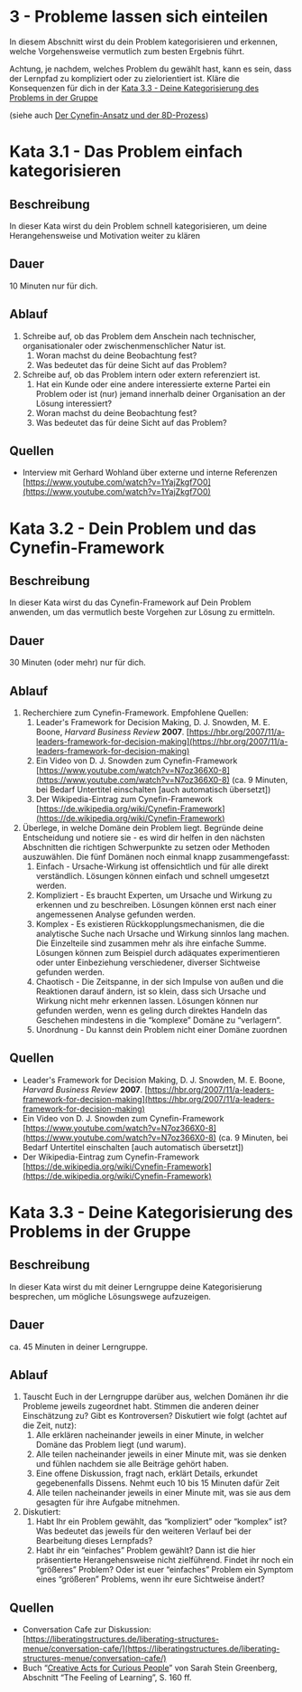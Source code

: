 # 3 - Probleme lassen sich einteilen

In diesem Abschnitt wirst du dein Problem kategorisieren und erkennen, welche Vorgehensweise vermutlich zum besten Ergebnis führt.

Achtung, je nachdem, welches Problem du gewählt hast, kann es sein, dass der Lernpfad zu kompliziert oder zu zielorientiert ist. Kläre die Konsequenzen für dich in der [Kata 3.3 - Deine Kategorisierung des Problems in der Gruppe](https://www.notion.so/Kata-3-3-Deine-Kategorisierung-des-Problems-in-der-Gruppe-2f850ae0ca1f4bfd9ba979c0aa43a04f) 

(siehe auch [Der Cynefin-Ansatz und der 8D-Prozess](https://www.notion.so/Grundlagen-dbe2b0e895d24901b2321dc4390d6184))

# Kata 3.1 - Das Problem einfach kategorisieren

## Beschreibung

In dieser Kata wirst du dein Problem schnell kategorisieren, um deine Herangehensweise und Motivation weiter zu klären 

## Dauer

10 Minuten nur für dich.

## Ablauf

1. Schreibe auf, ob das Problem dem Anschein nach technischer, organisationaler oder zwischenmenschlicher Natur ist.
    1. Woran machst du deine Beobachtung fest?
    2. Was bedeutet das für deine Sicht auf das Problem?
2. Schreibe auf, ob das Problem intern oder extern referenziert ist.
    1. Hat ein Kunde oder eine andere interessierte externe Partei ein Problem oder ist (nur) jemand innerhalb deiner Organisation an der Lösung interessiert?
    2. Woran machst du deine Beobachtung fest?
    3. Was bedeutet das für deine Sicht auf das Problem?

## Quellen

- Interview mit Gerhard Wohland über externe und interne Referenzen [https://www.youtube.com/watch?v=1YajZkgf7O0](https://www.youtube.com/watch?v=1YajZkgf7O0)

# Kata 3.2 - Dein Problem und das Cynefin-Framework

## Beschreibung

In dieser Kata wirst du das Cynefin-Framework auf Dein Problem anwenden, um das vermutlich beste Vorgehen zur Lösung zu ermitteln.

## Dauer

30 Minuten (oder mehr) nur für dich.

## Ablauf

1. Recherchiere zum Cynefin-Framework. Empfohlene Quellen:
    1. Leader's Framework for Decision Making, D. J. Snowden, M. E. Boone, *Harvard Business Review* **2007**. [https://hbr.org/2007/11/a-leaders-framework-for-decision-making](https://hbr.org/2007/11/a-leaders-framework-for-decision-making)
    2. Ein Video von D. J. Snowden zum Cynefin-Framework [https://www.youtube.com/watch?v=N7oz366X0-8](https://www.youtube.com/watch?v=N7oz366X0-8) (ca. 9 Minuten, bei Bedarf Untertitel einschalten [auch automatisch übersetzt])
    3. Der Wikipedia-Eintrag zum Cynefin-Framework [https://de.wikipedia.org/wiki/Cynefin-Framework](https://de.wikipedia.org/wiki/Cynefin-Framework)
2. Überlege, in welche Domäne dein Problem liegt. Begründe deine Entscheidung und notiere sie - es wird dir helfen in den nächsten Abschnitten die richtigen Schwerpunkte zu setzen oder Methoden auszuwählen. Die fünf Domänen noch einmal knapp zusammengefasst:
    1. Einfach - Ursache-Wirkung ist offensichtlich und für alle direkt verständlich. Lösungen können einfach und schnell umgesetzt werden.
    2. Kompliziert - Es braucht Experten, um Ursache und Wirkung zu erkennen und zu beschreiben. Lösungen können erst nach einer angemessenen Analyse gefunden werden.
    3. Komplex - Es existieren Rückkopplungsmechanismen, die die analytische Suche nach Ursache und Wirkung sinnlos lang machen. Die Einzelteile sind zusammen mehr als ihre einfache Summe. Lösungen können zum Beispiel durch adäquates experimentieren oder unter Einbeziehung verschiedener, diverser Sichtweise gefunden werden.
    4. Chaotisch - Die Zeitspanne, in der sich Impulse von außen und die Reaktionen darauf ändern, ist so klein, dass sich Ursache und Wirkung nicht mehr erkennen lassen. Lösungen können nur gefunden werden, wenn es geling durch direktes Handeln das Geschehen mindestens in die “komplexe” Domäne zu “verlagern”.
    5. Unordnung - Du kannst dein Problem nicht einer Domäne zuordnen

## Quellen

- Leader's Framework for Decision Making, D. J. Snowden, M. E. Boone, *Harvard Business Review* **2007**. [https://hbr.org/2007/11/a-leaders-framework-for-decision-making](https://hbr.org/2007/11/a-leaders-framework-for-decision-making)
- Ein Video von D. J. Snowden zum Cynefin-Framework [https://www.youtube.com/watch?v=N7oz366X0-8](https://www.youtube.com/watch?v=N7oz366X0-8) (ca. 9 Minuten, bei Bedarf Untertitel einschalten [auch automatisch übersetzt])
- Der Wikipedia-Eintrag zum Cynefin-Framework [https://de.wikipedia.org/wiki/Cynefin-Framework](https://de.wikipedia.org/wiki/Cynefin-Framework)

# Kata 3.3 - Deine Kategorisierung des Problems in der Gruppe

## Beschreibung

In dieser Kata wirst du mit deiner Lerngruppe deine Kategorisierung besprechen, um mögliche Lösungswege aufzuzeigen.

## Dauer

ca. 45 Minuten in deiner Lerngruppe.

## Ablauf

1. Tauscht Euch in der Lerngruppe darüber aus, welchen Domänen ihr die Probleme jeweils zugeordnet habt. Stimmen die anderen deiner Einschätzung zu? Gibt es Kontroversen? Diskutiert wie folgt (achtet auf die Zeit, nutz):
    1. Alle erklären nacheinander jeweils in einer Minute, in welcher Domäne das Problem liegt (und warum).
    2. Alle teilen nacheinander jeweils in einer Minute mit, was sie denken und fühlen nachdem sie alle Beiträge gehört haben.
    3. Eine offene Diskussion, fragt nach, erklärt Details, erkundet gegebenenfalls Dissens. Nehmt euch 10 bis 15 Minuten dafür Zeit
    4. Alle teilen nacheinander jeweils in einer Minute mit, was sie aus dem gesagten für ihre Aufgabe mitnehmen.
2. Diskutiert:
    1. Habt Ihr ein Problem gewählt, das “kompliziert” oder “komplex” ist? Was bedeutet das jeweils für den weiteren Verlauf bei der Bearbeitung dieses Lernpfads?
    2. Habt ihr ein “einfaches” Problem gewählt? Dann ist die hier präsentierte Herangehensweise nicht zielführend. Findet ihr noch ein “größeres” Problem? Oder ist euer “einfaches” Problem ein Symptom eines “größeren” Problems, wenn ihr eure Sichtweise ändert?

## Quellen

- Conversation Cafe zur Diskussion: [https://liberatingstructures.de/liberating-structures-menue/conversation-cafe/](https://liberatingstructures.de/liberating-structures-menue/conversation-cafe/)
- Buch “[Creative Acts for Curious People](https://dschool.stanford.edu/book-collections/creative-acts-for-curious-people)” von Sarah Stein Greenberg, Abschnitt “The Feeling of Learning”, S. 160 ff.